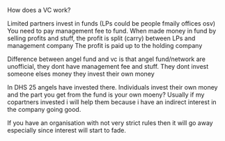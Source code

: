 How does a VC work?

Limited partners invest in funds (LPs could be people fmaily offices osv)
You need to pay management fee to fund.
When made money in fund by selling profits and stuff, the profit is split (carry) between LPs and management company
The profit is paid up to the holding company

Difference between angel fund and vc is that angel fund/network are unofficial, they dont have management fee and stuff. They dont invest someone elses money they invest their own money

In DHS 25 angels have invested there. Individuals invest their own money and the part you get from the fund is your own moeny? Usually if my copartners invested i will help them because i have an indirect interest in the company going good. 

If you have an organisation with not very strict rules then it will go away especially since interest will start to fade.